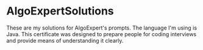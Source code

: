 # AlgoExpertSolutions
These are my solutions for AlgoExpert's prompts.
The language I'm using is Java. This certificate was designed to prepare people for coding interviews and provide means of understanding it clearly. 
